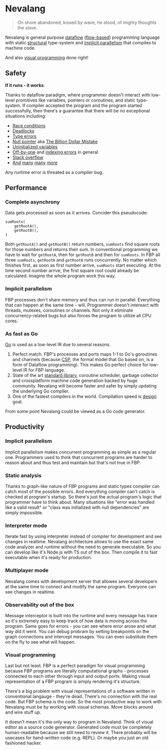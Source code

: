 # Nevalang

> On shore abandoned, kissed by wave, he stood, of mighty thoughts the slave.

Nevalang is general purpose [dataflow](https://en.wikipedia.org/wiki/Dataflow_programming) ([flow-based](https://en.wikipedia.org/wiki/Flow-based_programming)) programming language with static [structural](https://en.wikipedia.org/wiki/Structural_type_system) type-system and [implicit parallelism](https://en.wikipedia.org/wiki/Implicit_parallelism) that compiles to machine code.

And also [visual programming](https://en.wikipedia.org/wiki/Visual_programming_language) done right!

## Safety

**If it runs - it works**.

Thanks to dataflow paradigm, where programmer doesn't interact with low-level promitives like variables, pointers or coroutines, and static type-system. If compiler accepted the program and the program started successfully, then there's a guarantee that there will be no exceptional situations including:

- [Race conditions](https://en.wikipedia.org/wiki/Race_condition)
- [Deadlocks](https://en.wikipedia.org/wiki/Deadlock)
- [Type errors](https://en.wikipedia.org/wiki/Type_system#Type_errors)
- [Null pointer](https://en.wikipedia.org/wiki/Null_pointer) aka [The Billion Dollar Mistake](https://www.infoq.com/presentations/Null-References-The-Billion-Dollar-Mistake-Tony-Hoare/)
- [Uninitialized variables](https://en.wikipedia.org/wiki/Uninitialized_variable)
- [Off-by-one](https://en.wikipedia.org/wiki/Off-by-one_error) and [indexing errors](https://en.wikipedia.org/wiki/Bounds_checking#Index_checking) in general
- [Stack overflow](https://en.wikipedia.org/wiki/Stack_overflow)
- [And](https://en.wikipedia.org/wiki/Dangling_pointer) [many](https://en.wikipedia.org/wiki/Buffer_overflow) [many](https://en.wikipedia.org/wiki/Segmentation_fault) [more](https://en.wikipedia.org/wiki/Stale_pointer_bug)

Any runtime error is threated as a compiler bug.

## Performance

### Complete asynchrony

Data gets processed as soon as it arrives. Concider this pseudocode:

```
sumRoots(
    getRootA(),
    getRootB(),
)
```

Both `getRootA()` and `getRootB()` return numbers, `sumRoots` find square roots for those numbers and returns their sum. In conventional programming we have to wait for `getRootA`, then for `getRootB` and then for `sumRoots`. In FBP all three `sumRoots`, `getRootA` and `getRootB` runs concurrently. No matter which finishes first, as soon as first number arrive, `sumRoots` start executing. At the time second number arrive, the first square root could already be calculated. Imagine the whole program work this way.

### Implicit parallelism

FBP processes don't share memory and thus can run in parallel. Everything that can happen at the same time - will. Programmer doesn't intereact with threads, mutexes, coroutines or channels. Not only it eliminate concurrency-related bugs but also forces the program to utilize all CPU cores.

### As fast as Go

[Go](https://go.dev) is used as a low-level IR due to several reasons.

1. Perfect match. FBP's processes and ports maps 1-1 to Go's goroutines and channels (because [CSP](https://en.wikipedia.org/wiki/Communicating_sequential_processes), the formal model that Go based on, is a form of Dataflow programming). This makes Go perfect choice for low-level IR for FBP language.
2. State of the art [standard library](https://pkg.go.dev/std), coroutine scheduler, garbage collector and crossplatform machine code generation backed by huge community. Nevalang will become faster and safer by simply updating the underlying Go compiler.
3. One of the fastest compilers in the world. Compilation speed is [design](https://www.youtube.com/watch?v=rKnDgT73v8s#t=8m53) goal.

From some point Nevalang could be viewed as a Go code generator.

## Productivity

### Implicit parallelism

Implicit parallelism makes concurrent programming as simple as a regular one. Programmers used to think that concurrent programs are harder to reason about and thus test and maintain but that's not true in FBP.

### Static analysis

Thanks to graph-like nature of FBP programs and static types compiler can catch most of the possible errors. And everything compiler can't catch is checked at program's startup. So there's just the actual program's logic that programmer have to think about. Many situations like "error was handled like a valid result" or "class was initialized with null dependencies" are simply impossible.

### Interpreter mode

Iterate fast by using interpreter instead of compiler for development and see changes in realtime. Nevalang architecture allows to use the exact same code analyzer and runtime without the need to generate executable. So you can develop like it's Node.js with TS out of the box. Then compile it to fast executable when it's ready for production.

### Multiplayer mode

Nevalang comes with development server that allowes several developers at the same time to connect and modify the same program. Everyone can see changes in realtime.

### Observability out of the box

Message interceptor is built into the runtime and every message has trace so it's extremely easy to keep track of how data is moving across the program. Same goes for errors - you can see where error arose and what way did it went. You can debug probram by setting breakpoints on the graph connections and intercept messages. You can even substitute them on the fly to see what will happen.

### Visual programming

Last but not least. FBP is a perfect paradigm for visual programming because FBP programs are literally computational graphs - processes connected to each other through input and output ports. Making visual representation of a FBP program is simply rendering it's structure.

There's a big problem with visual representations of a software written in conventional langauge - they're dead. There's no connection with the real code. But FBP schema _is_ the code. So the most productive way to work with Nevalang must be by working with visual schemas. Move blocks around and wire stuff up.

It doesn't mean it's the only way to program in Nevaland. Think of visual editor as a source code generator. Generated code must be completely human-readable because we still need to review it. There probably will be usecases for hand-written code (e.g. REPL). Or maybe you just an old fashioned hacker.
